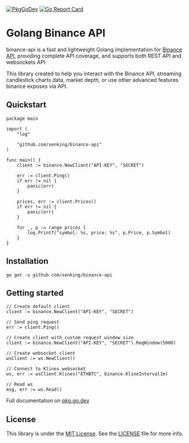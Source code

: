 [![PkgGoDev](https://pkg.go.dev/badge/github.com/xenking/binance-api)](https://pkg.go.dev/github.com/xenking/binance-api)
[![Go Report Card](https://goreportcard.com/badge/github.com/xenking/binance-api)](https://goreportcard.com/report/github.com/xenking/binance-api)
# Golang Binance API
binance-api is a fast and lightweight Golang implementation for [Binance API](https://github.com/binance-exchange/binance-official-api-docs), providing complete API coverage, and supports both REST API and websockets API

This library created to help you interact with the Binance API, streaming candlestick charts data, market depth, or use other advanced features binance exposes via API. 

## Quickstart
```golang
package main

import (
    "log"

    "github.com/xenking/binance-api"
)

func main() {
    client := binance.NewClient("API-KEY", "SECRET")

    err := client.Ping()
    if err != nil {
        panic(err)
    }

    prices, err := client.Prices()
    if err != nil {
        panic(err)
    }

    for _, p := range prices {
        log.Printf("symbol: %s, price: %s", p.Price, p.Symbol)
    }
}
```


## Installation
```
go get -u github.com/xenking/binance-api
```

## Getting started
```golang
// Create default client
client := binance.NewClient("API-KEY", "SECRET")

// Send ping request
err := client.Ping()

// Create client with custom request window size
client := binance.NewClient("API-KEY", "SECRET").ReqWindow(5000)

// Create websocket client
wsClient := ws.NewClient()

// Connect to Klines websocket
ws, err := wsClient.Klines("ETHBTC", binance.KlineInterval1m)

// Read ws
msg, err := ws.Read()
```

Full documentation on [pkg.go.dev](https://pkg.go.dev/github.com/xenking/binance-api)

## License
This library is under the [MIT License](https://opensource.org/licenses/MIT). See the [LICENSE](LICENSE) file for more info.

